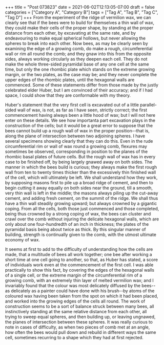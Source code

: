 +++
title = "Post 073823"
date = 2021-06-02T12:13:05-07:00
draft = false
categories = ["Category A", "Category B"]
tags = ["Tag A", "Tag B", "Tag C", "Tag D"]
+++
From the experiment of the ridge of vermilion wax, we can clearly see that if the bees were to build for themselves a thin wall of wax, they could make their cells of the proper shape, by standing at the proper distance from each other, by excavating at the same rate, and by endeavouring to make equal spherical hollows, but never allowing the spheres to break into each other. Now bees, as may be clearly seen by examining the edge of a growing comb, do make a rough, circumferential wall or rim all round the comb; and they gnaw into this from the opposite sides, always working circularly as they deepen each cell. They do not make the whole three-sided pyramidal base of any one cell at the same time, but only the one rhombic plate which stands on the extreme growing margin, or the two plates, as the case may be; and they never complete the upper edges of the rhombic plates, until the hexagonal walls are commenced. Some of these statements differ from those made by the justly celebrated elder Huber, but I am convinced of their accuracy; and if I had space, I could show that they are conformable with my theory.

Huber's statement that the very first cell is excavated out of a little parallel-sided wall of wax, is not, as far as I have seen, strictly correct; the first commencement having always been a little hood of wax; but I will not here enter on these details. We see how importanta part excavation plays in the construction of the cells; but it would be a great error to suppose that the bees cannot build up a rough wall of wax in the proper position--that is, along the plane of intersection between two adjoining spheres. I have several specimens showing clearly that they can do this. Even in the rude circumferential rim or wall of wax round a growing comb, flexures may sometimes be observed, corresponding in position to the planes of the rhombic basal plates of future cells. But the rough wall of wax has in every case to be finished off, by being largely gnawed away on both sides. The manner in which the bees build is curious; they always make the first rough wall from ten to twenty times thicker than the excessively thin finished wall of the cell, which will ultimately be left. We shall understand how they work, by supposing masons first to pile up a broad ridge of cement, and then to begin cutting it away equally on both sides near the ground, till a smooth, very thin wall is left in the middle; the masons always piling up the cut-away cement, and adding fresh cement, on the summit of the ridge. We shall thus have a thin wall steadily growing upward; but always crowned by a gigantic coping. From all the cells, both those just commenced and those completed, being thus crowned by a strong coping of wax, the bees can cluster and crawl over the comb without injuring the delicate hexagonal walls, which are only about one four-hundredth of an inch in thickness; the plates of the pyramidal basis being about twice as thick. By this singular manner of building, strength is continually given to the comb, with the utmost ultimate economy of wax.

It seems at first to add to the difficulty of understanding how the cells are made, that a multitude of bees all work together; one bee after working a short time at one cell going to another, so that, as Huber has stated, a score of individuals work even at the commencement of the first cell. I was able practically to show this fact, by covering the edges of the hexagonal walls of a single cell, or the extreme margin of the circumferential rim of a growing comb, with an extremely thin layer of melted vermilion wax; and I invariably found that the colour was most delicately diffused by the bees--as delicately as a painter could have done with his brush--by atoms of the coloured wax having been taken from the spot on which it had been placed, and worked into the growing edges of the cells all round. The work of construction seems to be a sort of balance struck between many bees, all instinctively standing at the same relative distance from each other, all trying to sweep equal spheres, and then building up, or leaving ungnawed, the planes of intersection between these spheres. It was really curious to note in cases of difficulty, as when two pieces of comb met at an angle, how often the bees would pull down and rebuild in different ways the same cell, sometimes recurring to a shape which they had at first rejected.
